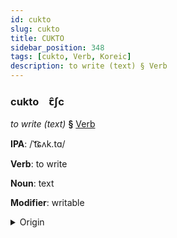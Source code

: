 ```yaml
---
id: cukto
slug: cukto
title: CUKTO
sidebar_position: 348
tags: [cukto, Verb, Koreic]
description: to write (text) § Verb
---
```


### cukto&emsp;<span kind="abugida">ꞇ̑ʃc</span>

*to write (text)* **§** [Verb](../../tags/Verb)

**IPA**: /ˈt͡ɕʌk.tɑ/

**Verb**: to write

**Noun**: text

**Modifier**: writable

<details>
    <summary>Origin</summary>
    Korean 적다 jeokda [t͡ɕʌ̹k̚t͈a̠]<br/>
    <em>Koreic Language Family</em>
</details>